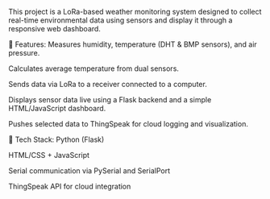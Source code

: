 This project is a LoRa-based weather monitoring system designed to collect real-time environmental data using sensors and display it through a responsive web dashboard.

🔧 Features:
Measures humidity, temperature (DHT & BMP sensors), and air pressure.

Calculates average temperature from dual sensors.

Sends data via LoRa to a receiver connected to a computer.

Displays sensor data live using a Flask backend and a simple HTML/JavaScript dashboard.

Pushes selected data to ThingSpeak for cloud logging and visualization.

🧰 Tech Stack:
Python (Flask)

HTML/CSS + JavaScript

Serial communication via PySerial and SerialPort

ThingSpeak API for cloud integration

